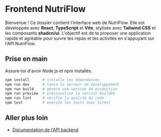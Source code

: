 # Frontend NutriFlow

Bienvenue ! Ce dossier contient l'interface web de NutriFlow. Elle est développée avec **React**, **TypeScript** et **Vite**, stylisée avec **Tailwind CSS** et les composants **shadcn/ui**. L'objectif est de te proposer une application rapide et agréable pour suivre tes repas et tes activités en s'appuyant sur l'API NutriFlow.

## Prise en main

Assure-toi d'avoir Node.js et npm installés.

```bash
npm install      # installe les dépendances
npm run dev      # lance le serveur de développement
npm run build    # génère une version de production
npm run preview  # prévisualise la version buildée
npm run lint     # vérifie la qualité du code
npm test         # exécute les tests avec Vitest
```

## Aller plus loin

- [Documentation de l'API backend](../README.md)
